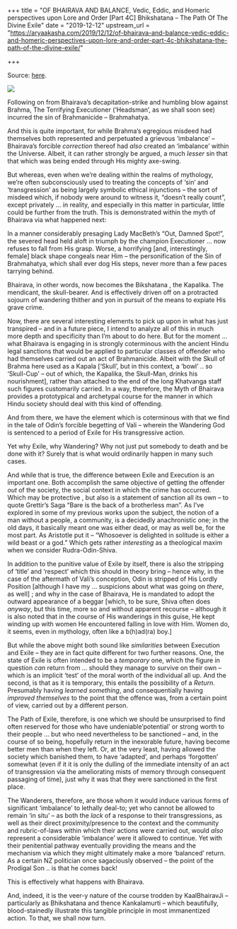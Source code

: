 +++
title = "OF BHAIRAVA AND BALANCE, Vedic, Eddic, and Homeric perspectives upon Lore and Order [Part 4C] Bhikshatana – The Path Of The Divine Exile"
date = "2019-12-12"
upstream_url = "https://aryaakasha.com/2019/12/12/of-bhairava-and-balance-vedic-eddic-and-homeric-perspectives-upon-lore-and-order-part-4c-bhikshatana-the-path-of-the-divine-exile/"

+++

Source: [here](https://aryaakasha.com/2019/12/12/of-bhairava-and-balance-vedic-eddic-and-homeric-perspectives-upon-lore-and-order-part-4c-bhikshatana-the-path-of-the-divine-exile/).

![](https://aryaakasha.files.wordpress.com/2019/12/80228066_10162661533515574_3845115827326025728_n.jpg?w=500)

Following on from Bhairava’s decapitation-strike and humbling blow against Brahma, The Terrifying Executioner (‘Headsman’, as we shall soon see) incurred the sin of Brahmanicide – Brahmahatya.

And this is quite important, for while Brahma’s egregious misdeed had themselves both represented and perpetuated a grievous ‘imbalance’ – Bhairava’s forcible *correction* thereof had *also* created an ‘imbalance’ within the Universe. Albeit, it can rather strongly be argued, a much *lesser* sin that that which was being ended through His mighty axe-swing.

But whereas, even when we’re dealing within the realms of mythology, we’re often subconsciously used to treating the concepts of ‘sin’ and ‘transgression’ as being largely symbolic ethical injunctions – the sort of misdeed which, if nobody were around to witness it, “doesn’t really count”, except privately … in reality, and especially in this matter in particular, little could be further from the truth. This is demonstrated within the myth of Bhairava via what happened next:

In a manner considerably presaging Lady MacBeth’s “Out, Damned Spot!”, the severed head held aloft in triumph by the champion Executioner … now refuses to fall from His grasp. Worse, a horrifying \[and, interestingly, female\] black shape congeals near Him – the personification of the Sin of Brahmahatya, which shall ever dog His steps, never more than a few paces tarrying behind.

Bhairava, in other words, now becomes the Bikshatana , the Kapalika. The mendicant, the skull-bearer. And is effectively driven off on a protracted sojourn of wandering thither and yon in pursuit of the means to expiate His grave crime.

Now, there are several interesting elements to pick up upon in what has just transpired – and in a future piece, I intend to analyze all of this in much more depth and specificity than I’m about to do here. But for the moment … what Bhairava is engaging in is strongly coterminous with the ancient Hindu legal sanctions that would be applied to particular classes of offender who had themselves carried out an act of Brahmanicide. Albeit with the Skull of Brahma here used as a Kapala \[‘Skull’, but in this context, a ‘bowl’ .. so ‘Skull-Cup’ – out of which, the Kapalika, the Skull-Man, drinks his nourishment\], rather than attached to the end of the long Khatvanga staff such figures customarily carried. In a way, therefore, the Myth of Bhairava provides a prototypical and archetypal course for the manner in which Hindu society should deal with this kind of offending.

And from there, we have the element which is coterminous with that we find in the tale of Odin’s forcible begetting of Vali – wherein the Wandering God is sentenced to a period of Exile for His transgressive action.

Yet why Exile, why Wandering? Why not just put somebody to death and be done with it? Surely that is what would ordinarily happen in many such cases.

And while that is true, the difference between Exile and Execution is an important one. Both accomplish the same objective of getting the offender *out* of the society, the social context in which the crime has occurred. Which may be protective , but also is a statement of sanction all its own – to quote Grettir’s Saga “Bare is the back of a brotherless man”. As I’ve explored in some of my previous works upon the subject, the notion of a man without a people, a community, is a decidedly anachronistic one; in the old days, it basically meant one was either dead, or may as well be, for the most part. As Aristotle put it – “Whosoever is delighted in solitude is either a wild beast or a god.” Which gets rather *interesting* as a theological maxim when we consider Rudra-Odin-Shiva.

In addition to the punitive value of Exile by itself, there is also the stripping of ‘title’ and ‘respect’ which this should in theory bring – hence why, in the case of the aftermath of Vali’s conception, Odin is stripped of His Lordly Position \[although I have my … suspicions about what was going on *there*, as well\] ; and why in the case of Bhairava, He is mandated to adopt the outward appearance of a beggar \[which, to be sure, Shiva often does *anyway*, but this time, more so and without apparent recourse – although it is also noted that in the course of His wanderings in this guise, He kept winding up with women He encountered falling in love with Him. Women do, it seems, even in mythology, often like a b(h)ad(ra) boy.\]

But while the above might both sound like *similarities* between Execution and Exile – they are in fact quite different for two further reasons. One, the state of Exile is often intended to be a *temporary* one, which the figure in question *can* return from … should they manage to survive on their own – which is an implicit ‘test’ of the moral worth of the individual all up. And the second, is that as it is temporary, this entails the possibility of a *Return*. Presumably having *learned something*, and consequentially having *improved themselves* to the point that the offence was, from a certain point of view, carried out by a different person.

The Path of Exile, therefore, is one which we should be unsurprised to find often reserved for those who have undeniable’potential’ or strong worth to their people … but who need nevertheless to be sanctioned – and, in the course of so being, hopefully return in the inexorable future, having become better men than when they left. Or, at the very least, having allowed the society which banished them, to have ‘adapted’, and perhaps ‘forgotten’ somewhat (even if it it is only the dulling of the immediate intensity of an act of transgression via the ameliorating mists of memory through consequent passaging of time), just why it was that they were sanctioned in the first place.

The Wanderers, therefore, are those whom it would induce various forms of significant ‘imbalance’ to lethally deal-to; yet who cannot be allowed to remain ‘in situ’ – as both the *lack* of a response to their transgressions, as well as their direct proximity/presence to the context and the community and rubric-of-laws within which their actions were carried out, would *also* represent a considerable ‘imbalance’ were it allowed to continue. Yet with their penitential pathway eventually providing the means and the mechanism via which they might ultimately make a more ‘balanced’ return. As a certain NZ politician once sagaciously observed – the point of the Prodigal Son .. is that he comes back!

This is effectively what happens with Bhairava.

And, indeed, it is the veer-y nature of the course trodden by KaalBhairavJi – particularly as Bhikshatana and thence Kankalamurti – which beautifully, blood-stainedly illustrate this tangible principle in most immanentized action. To that, we shall now turn.